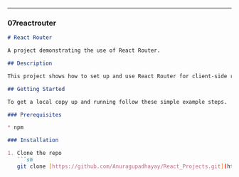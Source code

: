 ***

### 07reactrouter

```markdown
# React Router

A project demonstrating the use of React Router.

## Description

This project shows how to set up and use React Router for client-side routing in a React application.

## Getting Started

To get a local copy up and running follow these simple example steps.

### Prerequisites

* npm

### Installation

1. Clone the repo
   ```sh
   git clone [https://github.com/Anuragupadhayay/React_Projects.git](https://github.com/Anuragupadhayay/React_Projects.git)